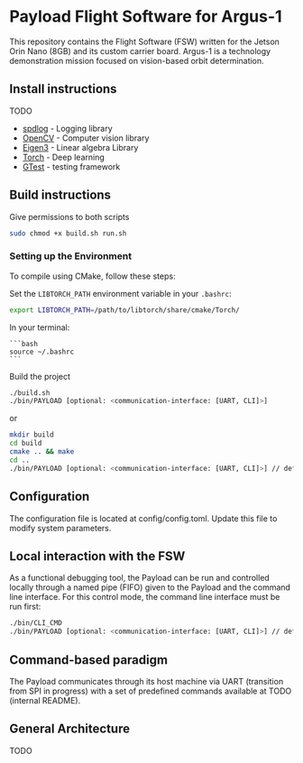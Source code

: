 # Payload Flight Software for Argus-1

This repository contains the Flight Software (FSW) written for the Jetson Orin Nano (8GB) and its custom carrier board. Argus-1 is a technology demonstration mission focused on vision-based orbit determination.

## Install instructions 

TODO

- [spdlog](https://github.com/gabime/spdlog) - Logging library
- [OpenCV](https://docs.opencv.org/4.x/d7/d9f/tutorial_linux_install.html?ref=wasyresearch.com) - Computer vision library
- [Eigen3](http://eigen.tuxfamily.org/index.php?title=Main_Page#Download) - Linear algebra Library
- [Torch](https://pytorch.org/get-started/locally/) - Deep learning 
- [GTest](https://github.com/google/googletest) - testing framework

## Build instructions

Give permissions to both scripts 
```bash
sudo chmod +x build.sh run.sh 
```


### Setting up the Environment

To compile using CMake, follow these steps: 

Set the `LIBTORCH_PATH` environment variable in your `.bashrc`:
   ```bash
   export LIBTORCH_PATH=/path/to/libtorch/share/cmake/Torch/
   ```

In your terminal:

    ```bash
    source ~/.bashrc
    ```

Build the project

```bash
./build.sh
./bin/PAYLOAD [optional: <communication-interface: [UART, CLI]>]
```

or 

```bash
mkdir build
cd build
cmake .. && make
cd ..
./bin/PAYLOAD [optional: <communication-interface: [UART, CLI]>] // default to UART 
```
## Configuration

The configuration file is located at config/config.toml. Update this file to modify system parameters.

## Local interaction with the FSW

As a functional debugging tool, the Payload can be run and controlled locally through a named pipe (FIFO) given to the Payload and the command line interface. For this control mode, the command line interface must be run first:

```bash
./bin/CLI_CMD
./bin/PAYLOAD [optional: <communication-interface: [UART, CLI]>] // default to UART 
```

## Command-based paradigm 

The Payload communicates through its host machine via UART (transition from SPI in progress) with a set of predefined commands available at TODO (internal README).


## General Architecture 

TODO